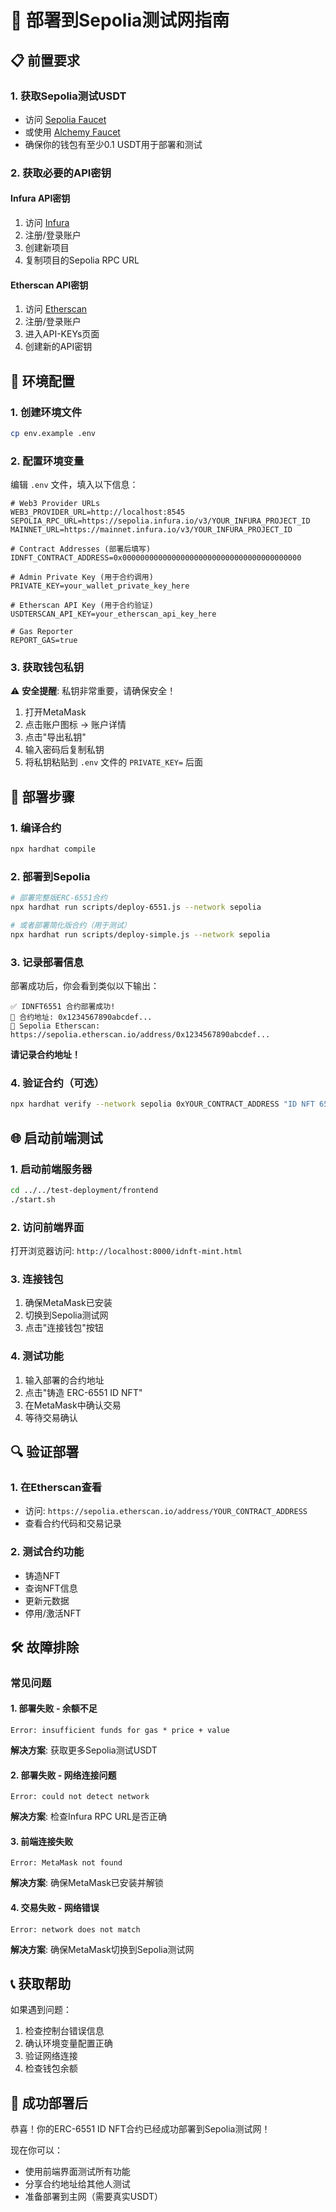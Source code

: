 # 🚀 部署到Sepolia测试网指南

## 📋 前置要求

### 1. 获取Sepolia测试USDT
- 访问 [Sepolia Faucet](https://sepoliafaucet.com/)
- 或使用 [Alchemy Faucet](https://sepoliafaucet.com/)
- 确保你的钱包有至少0.1 USDT用于部署和测试

### 2. 获取必要的API密钥

#### Infura API密钥
1. 访问 [Infura](https://infura.io/)
2. 注册/登录账户
3. 创建新项目
4. 复制项目的Sepolia RPC URL

#### Etherscan API密钥
1. 访问 [Etherscan](https://etherscan.io/)
2. 注册/登录账户
3. 进入API-KEYs页面
4. 创建新的API密钥

## 🔧 环境配置

### 1. 创建环境文件
```bash
cp env.example .env
```

### 2. 配置环境变量
编辑 `.env` 文件，填入以下信息：

```env
# Web3 Provider URLs
WEB3_PROVIDER_URL=http://localhost:8545
SEPOLIA_RPC_URL=https://sepolia.infura.io/v3/YOUR_INFURA_PROJECT_ID
MAINNET_URL=https://mainnet.infura.io/v3/YOUR_INFURA_PROJECT_ID

# Contract Addresses (部署后填写)
IDNFT_CONTRACT_ADDRESS=0x0000000000000000000000000000000000000000

# Admin Private Key (用于合约调用)
PRIVATE_KEY=your_wallet_private_key_here

# Etherscan API Key (用于合约验证)
USDTERSCAN_API_KEY=your_etherscan_api_key_here

# Gas Reporter
REPORT_GAS=true
```

### 3. 获取钱包私钥
⚠️ **安全提醒**: 私钥非常重要，请确保安全！

1. 打开MetaMask
2. 点击账户图标 → 账户详情
3. 点击"导出私钥"
4. 输入密码后复制私钥
5. 将私钥粘贴到 `.env` 文件的 `PRIVATE_KEY=` 后面

## 🚀 部署步骤

### 1. 编译合约
```bash
npx hardhat compile
```

### 2. 部署到Sepolia
```bash
# 部署完整版ERC-6551合约
npx hardhat run scripts/deploy-6551.js --network sepolia

# 或者部署简化版合约（用于测试）
npx hardhat run scripts/deploy-simple.js --network sepolia
```

### 3. 记录部署信息
部署成功后，你会看到类似以下输出：
```
✅ IDNFT6551 合约部署成功!
📍 合约地址: 0x1234567890abcdef...
🔗 Sepolia Etherscan: https://sepolia.etherscan.io/address/0x1234567890abcdef...
```

**请记录合约地址！**

### 4. 验证合约（可选）
```bash
npx hardhat verify --network sepolia 0xYOUR_CONTRACT_ADDRESS "ID NFT 6551" "IDNFT6551"
```

## 🌐 启动前端测试

### 1. 启动前端服务器
```bash
cd ../../test-deployment/frontend
./start.sh
```

### 2. 访问前端界面
打开浏览器访问: `http://localhost:8000/idnft-mint.html`

### 3. 连接钱包
1. 确保MetaMask已安装
2. 切换到Sepolia测试网
3. 点击"连接钱包"按钮

### 4. 测试功能
1. 输入部署的合约地址
2. 点击"铸造 ERC-6551 ID NFT"
3. 在MetaMask中确认交易
4. 等待交易确认

## 🔍 验证部署

### 1. 在Etherscan查看
- 访问: `https://sepolia.etherscan.io/address/YOUR_CONTRACT_ADDRESS`
- 查看合约代码和交易记录

### 2. 测试合约功能
- 铸造NFT
- 查询NFT信息
- 更新元数据
- 停用/激活NFT

## 🛠️ 故障排除

### 常见问题

#### 1. 部署失败 - 余额不足
```
Error: insufficient funds for gas * price + value
```
**解决方案**: 获取更多Sepolia测试USDT

#### 2. 部署失败 - 网络连接问题
```
Error: could not detect network
```
**解决方案**: 检查Infura RPC URL是否正确

#### 3. 前端连接失败
```
Error: MetaMask not found
```
**解决方案**: 确保MetaMask已安装并解锁

#### 4. 交易失败 - 网络错误
```
Error: network does not match
```
**解决方案**: 确保MetaMask切换到Sepolia测试网

## 📞 获取帮助

如果遇到问题：
1. 检查控制台错误信息
2. 确认环境变量配置正确
3. 验证网络连接
4. 检查钱包余额

## 🎉 成功部署后

恭喜！你的ERC-6551 ID NFT合约已经成功部署到Sepolia测试网！

现在你可以：
- 使用前端界面测试所有功能
- 分享合约地址给其他人测试
- 准备部署到主网（需要真实USDT） 